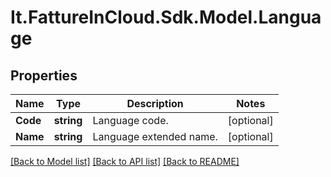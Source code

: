 # It.FattureInCloud.Sdk.Model.Language

## Properties

Name | Type | Description | Notes
------------ | ------------- | ------------- | -------------
**Code** | **string** | Language code. | [optional] 
**Name** | **string** | Language extended name. | [optional] 

[[Back to Model list]](../README.md#documentation-for-models) [[Back to API list]](../README.md#documentation-for-api-endpoints) [[Back to README]](../README.md)

